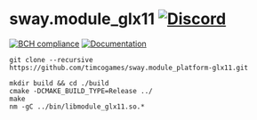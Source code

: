 # sway.module_glx11 [![Discord](https://discordapp.com/api/guilds/402238411639095297/widget.png)](https://discord.gg/vCMcgwQ)

[![BCH compliance](https://bettercodehub.com/edge/badge/timcogames/sway.module_platform-glx11?branch=master)](https://bettercodehub.com/)
[![Documentation](https://codedocs.xyz/timcogames/sway.module_platform-glx11.svg)](https://codedocs.xyz/timcogames/sway.module_platform-glx11/)

```console
git clone --recursive https://github.com/timcogames/sway.module_platform-glx11.git
```

```console
mkdir build && cd ./build
cmake -DCMAKE_BUILD_TYPE=Release ../
make
nm -gC ../bin/libmodule_glx11.so.*
```
